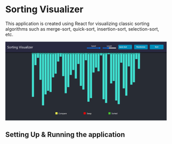 # Sorting Visualizer

This application is created using React for visualizing classic sorting algorithms such as merge-sort, quick-sort, insertion-sort, selection-sort, etc.

![](/public/sv.png)

## Setting Up & Running the application


